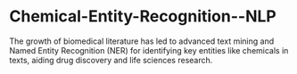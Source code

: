 # Chemical-Entity-Recognition--NLP
The growth of biomedical literature has led to advanced text mining and Named Entity Recognition (NER) for identifying key entities like chemicals in texts, aiding drug discovery and life sciences research.
